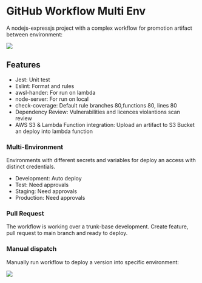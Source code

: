 # GitHub Workflow Multi Env

A nodejs-expressjs project with a complex workflow for promotion artifact between environment:

![](doc/demo.gif)


## Features
- Jest: Unit test
- Eslint: Format and rules
- awsl-hander: For run on lambda
- node-server: For run on local
- check-coverage: Default rule branches 80,functions 80, lines 80
- Dependency Review: Vulnerabilities and licences violantions scan review
- AWS S3 & Lambda Function integration: Upload an artifact to S3 Bucket an deploy into lambda function

### Multi-Environment
Environments with different secrets and variables for deploy an access with distinct credentials.
- Development: Auto deploy
- Test: Need approvals
- Staging: Need approvals
- Production: Need approvals

### Pull Request
The workflow is working over a trunk-base development. Create feature, pull request to main branch and ready to deploy.

### Manual dispatch
Manually run workflow to deploy a version into specific environment:

![](doc/manual-deploy.gif)

